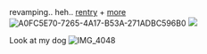 

revamping.. heh.. [rentry](https://rentry.co/vkaru) + [more](https://rentry.co/more-marsh)
ㅤ 
![A0FC5E70-7265-4A17-B53A-271ADBC596B0](https://github.com/user-attachments/assets/d3c8c3aa-3aa1-4bfa-bd64-07cc03485f8f)
![](https://komarev.com/ghpvc/?username=vampaku&label=VIEWERS&color=lightgrey&style=flat&base=600)‎


Look at my dog
![IMG_4048](https://github.com/user-attachments/assets/b8050e03-984d-45c7-8617-6a50a56c4603)
